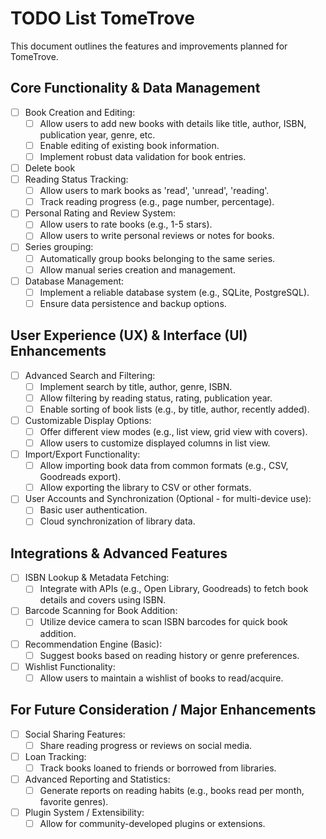 # TODO List TomeTrove

This document outlines the features and improvements planned for TomeTrove.

## Core Functionality & Data Management
- [ ] Book Creation and Editing:
    - [ ] Allow users to add new books with details like title, author, ISBN, publication year, genre, etc.
    - [ ] Enable editing of existing book information.
    - [ ] Implement robust data validation for book entries.
- [ ] Delete book
- [ ] Reading Status Tracking:
    - [ ] Allow users to mark books as 'read', 'unread', 'reading'.
    - [ ] Track reading progress (e.g., page number, percentage).
- [ ] Personal Rating and Review System:
    - [ ] Allow users to rate books (e.g., 1-5 stars).
    - [ ] Allow users to write personal reviews or notes for books.
- [ ] Series grouping:
    - [ ] Automatically group books belonging to the same series.
    - [ ] Allow manual series creation and management.
- [ ] Database Management:
    - [ ] Implement a reliable database system (e.g., SQLite, PostgreSQL).
    - [ ] Ensure data persistence and backup options.

## User Experience (UX) & Interface (UI) Enhancements
- [ ] Advanced Search and Filtering:
    - [ ] Implement search by title, author, genre, ISBN.
    - [ ] Allow filtering by reading status, rating, publication year.
    - [ ] Enable sorting of book lists (e.g., by title, author, recently added).
- [ ] Customizable Display Options:
    - [ ] Offer different view modes (e.g., list view, grid view with covers).
    - [ ] Allow users to customize displayed columns in list view.
- [ ] Import/Export Functionality:
    - [ ] Allow importing book data from common formats (e.g., CSV, Goodreads export).
    - [ ] Allow exporting the library to CSV or other formats.
- [ ] User Accounts and Synchronization (Optional - for multi-device use):
    - [ ] Basic user authentication.
    - [ ] Cloud synchronization of library data.

## Integrations & Advanced Features
- [ ] ISBN Lookup & Metadata Fetching:
    - [ ] Integrate with APIs (e.g., Open Library, Goodreads) to fetch book details and covers using ISBN.
- [ ] Barcode Scanning for Book Addition:
    - [ ] Utilize device camera to scan ISBN barcodes for quick book addition.
- [ ] Recommendation Engine (Basic):
    - [ ] Suggest books based on reading history or genre preferences.
- [ ] Wishlist Functionality:
    - [ ] Allow users to maintain a wishlist of books to read/acquire.

## For Future Consideration / Major Enhancements
- [ ] Social Sharing Features:
    - [ ] Share reading progress or reviews on social media.
- [ ] Loan Tracking:
    - [ ] Track books loaned to friends or borrowed from libraries.
- [ ] Advanced Reporting and Statistics:
    - [ ] Generate reports on reading habits (e.g., books read per month, favorite genres).
- [ ] Plugin System / Extensibility:
    - [ ] Allow for community-developed plugins or extensions.
